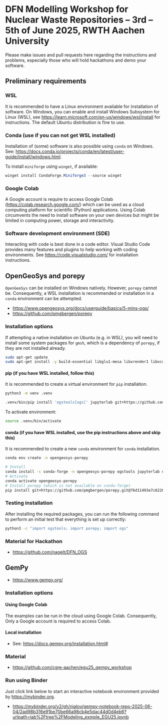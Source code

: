 # DFN Modelling Workshop for Nuclear Waste Repositories – 3rd – 5th of June 2025, RWTH Aachen University

Please make issues and pull requests here regarding the instructions and
problems, especially those who will hold hackathons and demo your software.

## Preliminary requirements

### WSL

It is recommended to have a Linux environment available for installation
of software. On Windows, you can enable and install Windows Subsystem
for Linux (WSL), see <https://learn.microsoft.com/en-us/windows/wsl/install>
for instructions. The default Ubuntu distribution is fine to use.

### Conda (use if you can not get WSL installed)

Installation of (some) software is also possible using `conda` on
Windows. See:
<https://docs.conda.io/projects/conda/en/latest/user-guide/install/windows.html>.

To install `miniforge` using `winget`, if available:

~~~powershell
winget install CondaForge.Miniforge3 --source winget
~~~

### Google Colab

A Google account is require to access Google Colab
(<https://colab.research.google.com/>) which can be used as a cloud computing
platform for scientific (Python) applications. Using Colab circumvents the need
to install software on your own devices but might be limited in computing power,
storage and interactivity.

### Software development environment (SDE)

Interacting with code is best done in a code editor. Visual Studio Code
provides many features and plugins to help working with coding environments.
See <https://code.visualstudio.com/> for installation instructions.

## OpenGeoSys and porepy

`OpenGeoSys` can be installed on Windows natively. However, `porepy` cannot be.
Consequently, a WSL installation is recommended or installation in a `conda`
environment can be attempted.

-   <https://www.opengeosys.org/docs/userguide/basics/5-mins-ogs/>
-   <https://github.com/pmgbergen/porepy>

### Installation options

If attempting a native installation on Ubuntu (e.g. in WSL), you will need to
install some system packages for ``gmsh``, which is a dependency of
``porepy``, if they are not installed already.

~~~bash
sudo apt-get update
sudo apt-get install -y build-essential libglu1-mesa libxrender1 libxcursor1 libxft2 libxinerama1 ffmpeg libsm6 libxext6
~~~

#### pip (if you have WSL installed, follow this)

It is recommended to create a virtual environment for `pip`
installation.

~~~bash
python3 -m venv .venv
~~~

~~~bash
.venv/bin/pip install 'ogstools[ogs]' jupyterlab git+https://github.com/pmgbergen/porepy.git@76d11493e7c62269d03406bd736e1ddded85b517
~~~

To activate environment:

~~~bash
source .venv/bin/activate
~~~

#### conda (if you have WSL installed, use the pip instructions above and skip this)

It is recommended to create a new `conda` environment for
`conda` installation.

~~~bash
conda env create -n opengeosys-porepy
~~~

~~~bash
# Install
conda install -c conda-forge -n opengeosys-porepy ogstools jupyterlab ogs
# Activate
conda activate opengeosys-porepy
# Install porepy (which is not available on conda-forge)
pip install git+https://github.com/pmgbergen/porepy.git@76d11493e7c62269d03406bd736e1ddded85b517
~~~

### Testing installation

After installing the required packages, you can run the following command to
perform an initial test that everything is set up correctly:

~~~bash
python3 -c "import ogstools; import porepy; import ogs"
~~~

### Material for Hackathon

-  <https://github.com/nagelt/DFN_OGS>

## GemPy

-   <https://www.gempy.org/>

### Installation options

#### Using Google Colab

The examples can be run in the cloud using Google Colab. Consequently, Only
a Google account is required to access Colab.

#### Local installation

-   See: <https://docs.gempy.org/installation.html#>

### Material

-  <https://github.com/cgre-aachen/egu25_gempy_workshop>

### Run using Binder

Just click link below to start an interactive notebook environment
provided by <https://mybinder.org>.

-   <https://mybinder.org/v2/gh/nialov/gempy-notebook-repo-2025-06-04/2ad98b316e91be70be66a98cb4e5dac44d0d4eb6?urlpath=lab%2Ftree%2FModeling_exmple_EGU25.ipynb>
